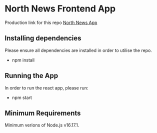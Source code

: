 # North News Frontend App

Production link for this repo [North News App](https://northnewsapp.netlify.app/)

## Installing dependencies
Please ensure all dependencies are installed in order to utilise the repo.

- npm install 

## Running the App
In order to run the react app, please run:

- npm start

## Minimum Requirements
Minimum verions of Node.js v16.17.1. 



